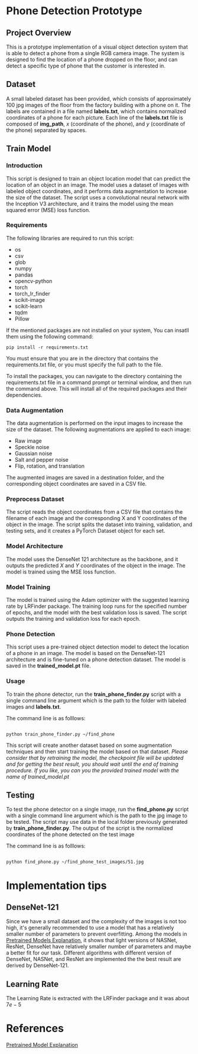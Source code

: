 # Phone Detection Prototype

## Project Overview

This is a prototype implementation of a visual object detection system that is able to detect a phone from a single RGB camera image. The system is designed to find the location of a phone dropped on the floor, and can detect a specific type of phone that the customer is interested in.

## Dataset

A small labeled dataset has been provided, which consists of approximately 100 jpg images of the floor from the factory building with a phone on it. The labels are contained in a file named **labels.txt**, which contains normalized coordinates of a phone for each picture. Each line of the **labels.txt** file is composed of **img_path**, $x$ (coordinate of the phone), and $y$ (coordinate of the phone) separated by spaces.

## Train Model

### Introduction

This script is designed to train an object location model that can predict the location of an object in an image. The model uses a dataset of images with labeled object coordinates, and it performs data augmentation to increase the size of the dataset. The script uses a convolutional neural network with the Inception V3 architecture, and it trains the model using the mean squared error (MSE) loss function.

### Requirements

The following libraries are required to run this script:

- os
- csv
- glob
- numpy
- pandas
- opencv-python
- torch
- torch_lr_finder
- scikit-image
- scikit-learn
- tqdm
- Pillow

If the mentioned packages are not installed on your system, You can insatll them using the following command:

```
pip install -r requirements.txt
```

You must ensure that you are in the directory that contains the requirements.txt file, or you must specify the full path to the file.

To install the packages, you can navigate to the directory containing the requirements.txt file in a command prompt or terminal window, and then run the command above. This will install all of the required packages and their dependencies.

### Data Augmentation

The data augmentation is performed on the input images to increase the size of the dataset. The following augmentations are applied to each image:

- Raw image
- Speckle noise
- Gaussian noise
- Salt and pepper noise
- Flip, rotation, and translation

The augmented images are saved in a destination folder, and the corresponding object coordinates are saved in a CSV file.

### Preprocess Dataset

The script reads the object coordinates from a CSV file that contains the filename of each image and the corresponding X and Y coordinates of the object in the image. The script splits the dataset into training, validation, and testing sets, and it creates a PyTorch Dataset object for each set.

### Model Architecture

The model uses the DenseNet 121 architecture as the backbone, and it outputs the predicted $X$ and $Y$ coordinates of the object in the image. The model is trained using the MSE loss function.


### Model Training

The model is trained using the Adam optimizer with the suggested learning rate by LRFinder package. The training loop runs for the specified number of epochs, and the model with the best validation loss is saved. The script outputs the training and validation loss for each epoch.

### Phone Detection

This script uses a pre-trained object detection model to detect the location of a phone in an image. The model is based on the DenseNet-121 architecture and is fine-tuned on a phone detection dataset. The model is saved in the **trained_model.pt** file.


### Usage

To train the phone detector, run the **train_phone_finder.py** script with a single command line argument which is the path to the folder with labeled images and **labels.txt**.

The command line is as folllows:

```

python train_phone_finder.py ~/find_phone

```

This script will create another dataset based on some augmentation techniques and then start training the model based on that dataset.
*Please consider that by retraining the model, the checkpoint file will be updated and for getting the best result, you should wait until the end of training procedure. If you like, you can you the provided trained model with the name of trained_model.pt*

## Testing

To test the phone detector on a single image, run the **find_phone.py** script with a single command line argument which is the path to the jpg image to be tested. The script may use data in the local folder previously generated by **train_phone_finder.py**. The output of the script is the normalized coordinates of the phone detected on the test image

The command line is as folllows:

```

python find_phone.py ~/find_phone_test_images/51.jpg

```

# Implementation tips

## DenseNet-121

Since we have a small dataset and the complexity of the images is not too high, it's generally recommended to use a model that has a relatively smaller number of parameters to prevent overfitting. Among the models in [Pretrained Models Explanation][1], it shows that light versions of NASNet, ResNet, DenseNet have relatively smaller number of parameters and maybe a better fit for our task.
Different algorithms with different version of DenseNet, NASNet, and ResNet are implemented the the best result are derived by DenseNet-121.

## Learning Rate
The Learning Rate is extracted with the LRFinder package and it was about $7e-5$


[1]: https://data-science-blog.com/blog/2022/04/11/how-to-choose-the-best-pre-trained-model-for-your-convolutional-neural-network/


# References

[Pretrained Model Explanation](https://data-science-blog.com/blog/2022/04/11/how-to-choose-the-best-pre-trained-model-for-your-convolutional-neural-network/)

